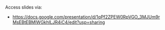 Access slides via:
- https://docs.google.com/presentation/d/1qPf2ZPEW0RpVGO_3MJUm9rMsEBtEBMlWGkhILJR4iC4/edit?usp=sharing
